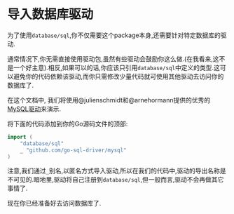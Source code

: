 # 导入数据库驱动


为了使用`database/sql`,你不仅需要这个package本身,还需要针对特定数据库的驱动.

通常情况下,你无需直接使用驱动包,虽然有些驱动会鼓励你这么做.(在我看来,这不是一个好主意).相反,如果可以的话,你应该只引用`database/sql`中定义的类型.这可以避免你的代码依赖该驱动,而你只需修改少量代码就可使用其他驱动去访问你的数据库了.

在这个文档中, 我们将使用@julienschmidt和@arnehormann提供的优秀的[MySQL驱动](https://github.com/go-sql-driver/mysql)来演示.

将下面的代码添加到你的Go源码文件的顶部:

```go
import (
	"database/sql"
	_ "github.com/go-sql-driver/mysql"
)
```

注意,我们通过`_`别名,以匿名方式导入驱动,所以在我们的代码中,驱动的导出名称是不可见的.暗地里,驱动将自己注册到`database/sql`,但一般而言,驱动不会再做其它事情了.

现在你已经准备好去访问数据库了.